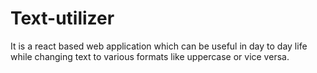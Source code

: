 # Text-utilizer
It is a react based web application which can be useful in day to day life while changing text to various formats like uppercase or vice versa. 

